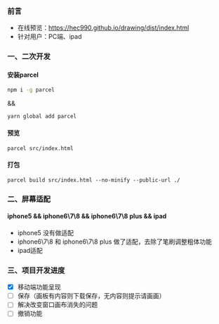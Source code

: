 ### 前言
- 在线预览：https://hec990.github.io/drawing/dist/index.html
- 针对用户：PC端、ipad

### 一、二次开发

#### 安装parcel

```bash
npm i -g parcel
```

&&

```
yarn global add parcel
```

#### 预览
```
parcel src/index.html
```

#### 打包

```
parcel build src/index.html --no-minify --public-url ./
```

### 二、屏幕适配

#### iphone5 && iphone6\7\8 && iphone6\7\8 plus && ipad

- iphone5 没有做适配
- iphone6\7\8 和 iphone6\7\8 plus 做了适配，去除了笔刷调整粗体功能
- ipad适配

### 三、项目开发进度

- [x] 移动端功能呈现
- [ ] 保存（画板有内容则下载保存，无内容则提示请画画）
- [ ] 解决改变窗口画布消失的问题
- [ ] 撤销功能
